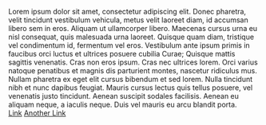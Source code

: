 Lorem ipsum dolor sit amet, consectetur adipiscing elit. Donec pharetra, velit tincidunt vestibulum vehicula, metus velit laoreet diam, id accumsan libero sem in eros. Aliquam ut ullamcorper libero. Maecenas cursus urna eu nisl consequat, quis malesuada urna laoreet. Quisque quam diam, tristique vel condimentum id, fermentum vel eros. Vestibulum ante ipsum primis in faucibus orci luctus et ultrices posuere cubilia Curae; Quisque mattis sagittis venenatis. Cras non eros ipsum. Cras nec ultrices lorem. Orci varius natoque penatibus et magnis dis parturient montes, nascetur ridiculus mus. Nullam pharetra ex eget elit cursus bibendum et sed lorem. Nulla tincidunt nibh et nunc dapibus feugiat. Mauris cursus lectus quis tellus posuere, vel venenatis justo tincidunt. Aenean suscipit sodales facilisis. Aenean eu aliquam neque, a iaculis neque. Duis vel mauris eu arcu blandit porta.
<br>
[Link](https://cynthia.mufeedvh.com/)
[Another Link](https://www.youtube.com/watch?v=dQw4w9WgXcQ)
